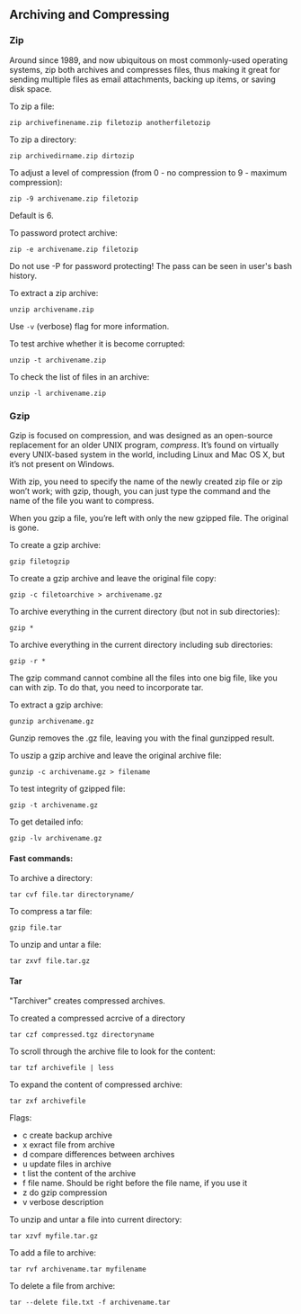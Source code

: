 ## Archiving and Compressing

### Zip
Around since 1989, and now ubiquitous on most commonly-used operating systems, zip both
archives and compresses files, thus making it great for sending multiple files as email attachments,
backing up items, or saving disk space.

To zip a file:
```
zip archivefinename.zip filetozip anotherfiletozip
```
To zip a directory:
```
zip archivedirname.zip dirtozip
```
To adjust a level of compression (from 0 - no compression to 9 - maximum compression):
```
zip -9 archivename.zip filetozip
```
Default is 6.

To password protect archive:
```
zip -e archivename.zip filetozip
```
Do not use -P for password protecting! The pass can be seen in user's bash history.

To extract a zip archive:
```
unzip archivename.zip
```
Use `-v` (verbose) flag for more information.

To test archive whether it is become corrupted:
```
unzip -t archivename.zip
```
To check the list of files in an archive:
```
unzip -l archivename.zip
```

### Gzip
Gzip is focused on compression, and was designed as an open-source replacement for an older UNIX program, *compress*. It’s
found on virtually every UNIX-based system in the world, including Linux and Mac OS X, but it’s not
present on Windows.

With zip, you need to specify the name of the
newly created zip file or zip won’t work; with gzip, though, you can just type the command and the
name of the file you want to compress.

When you gzip
a file, you’re left with only the new gzipped file. The original is gone.

To create a gzip archive:
```
gzip filetogzip
```
To create a gzip archive and leave the original file copy:
```
gzip -c filetoarchive > archivename.gz
```
To archive everything in the current directory (but not in sub directories):
```
gzip *
```
To archive everything in the current directory including sub directories:
```
gzip -r *
```
The gzip command cannot combine all the files into one big file, like you can
with zip. To do that, you need to incorporate tar.

To extract a gzip archive:
```
gunzip archivename.gz
```
Gunzip removes the .gz file, leaving you with the final gunzipped result.

To uszip a gzip archive and leave the original archive file:
```
gunzip -c archivename.gz > filename
```
To test integrity of gzipped file:
```
gzip -t archivename.gz
```
To get detailed info:
```
gzip -lv archivename.gz
```








#### Fast commands:

To archive a directory:
```
tar cvf file.tar directoryname/
```
To compress a tar file:
```
gzip file.tar
```
To unzip and untar a file:
```
tar zxvf file.tar.gz
```

#### Tar
"Tarchiver" creates compressed archives.

To created a compressed acrcive of a directory
```
tar czf compressed.tgz directoryname
```
To scroll through the archive file to look for the content:
```
tar tzf archivefile | less
```
To expand the content of compressed archive:
```
tar zxf archivefile
```

Flags:
- c create backup archive
- x exract file from archive
- d compare differences between archives
- u update files in archive
- t list the content of the archive
- f file name. Should be right before the file name, if you use it
- z do gzip compression
- v verbose description

To unzip and untar a file into current directory:
```
tar xzvf myfile.tar.gz
```
To add a file to archive:
```
tar rvf archivename.tar myfilename
```
To delete a file from archive:
```
tar --delete file.txt -f archivename.tar
```


